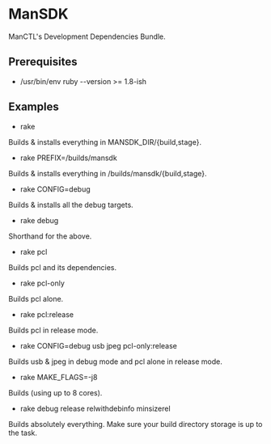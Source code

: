 ManSDK
======

ManCTL's Development Dependencies Bundle.

Prerequisites
-------------

 * /usr/bin/env ruby --version >= 1.8-ish

Examples
--------

 * rake

Builds & installs everything in MANSDK_DIR/{build,stage}.

* rake PREFIX=/builds/mansdk

Builds & installs everything in /builds/mansdk/{build,stage}.

 * rake CONFIG=debug

Builds & installs all the debug targets.

 * rake debug

Shorthand for the above.

 * rake pcl

Builds pcl and its dependencies.

 * rake pcl-only

Builds pcl alone.

 * rake pcl:release

Builds pcl in release mode.

 * rake CONFIG=debug usb jpeg pcl-only:release

Builds usb & jpeg in debug mode and pcl alone in release mode.

 * rake MAKE_FLAGS=-j8

Builds (using up to 8 cores).

 * rake debug release relwithdebinfo minsizerel

Builds absolutely everything. Make sure your build directory storage is up to the task.

